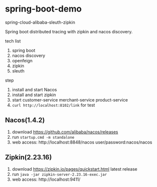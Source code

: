 # spring-boot-demo
spring-cloud-alibaba-sleuth-zipkin

Spring boot distributed tracing with zipkin and nacos discovery.

tech list
1. spring boot
2. nacos discovery
3. openfeign
4. zipkin
5. sleuth

step
1. install and start Nacos
2. install and start zipkin
3. start customer-service merchant-service product-service
4. `curl http://localhost:8102/link` for test

## Nacos(1.4.2)
1. download https://github.com/alibaba/nacos/releases
2. run `startup.cmd -m standalone`
3. web access: http://localhost:8848/nacos  user/password:nacos/nacos

## Zipkin(2.23.16)
1. download https://zipkin.io/pages/quickstart.html latest release
2. run `java -jar zipkin-server-2.23.16-exec.jar`
3. web access: http://localhost:9411/

